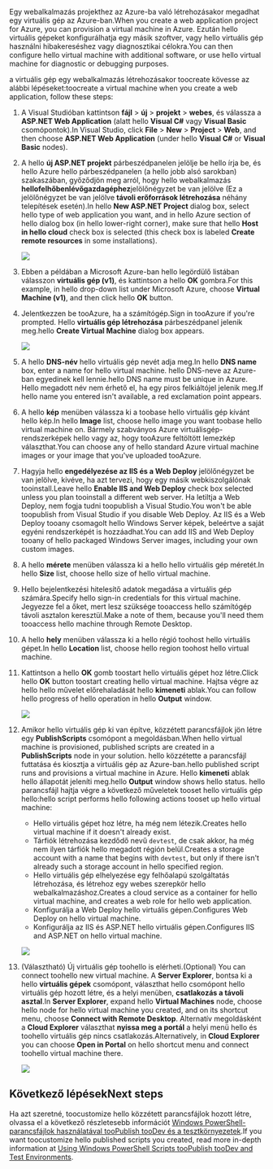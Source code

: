 

<span data-ttu-id="e543f-101">Egy webalkalmazás projekthez az Azure-ba való létrehozásakor megadhat egy virtuális gép az Azure-ban.</span><span class="sxs-lookup"><span data-stu-id="e543f-101">When you create a web application project for Azure, you can provision a virtual machine in Azure.</span></span> <span data-ttu-id="e543f-102">Ezután hello virtuális gépeket konfigurálhatja egy másik szoftver, vagy hello virtuális gép használni hibakereséshez vagy diagnosztikai célokra.</span><span class="sxs-lookup"><span data-stu-id="e543f-102">You can then configure hello virtual machine with additional software, or use hello virtual machine for diagnostic or debugging purposes.</span></span>

<span data-ttu-id="e543f-103">a virtuális gép egy webalkalmazás létrehozásakor toocreate kövesse az alábbi lépéseket:</span><span class="sxs-lookup"><span data-stu-id="e543f-103">toocreate a virtual machine when you create a web application, follow these steps:</span></span>

1. <span data-ttu-id="e543f-104">A Visual Studióban kattintson **fájl** > **új** > **projekt** > **webes**, és válassza a **ASP.NET Web Application** (alatt hello **Visual C#** vagy **Visual Basic** csomópontok).</span><span class="sxs-lookup"><span data-stu-id="e543f-104">In Visual Studio, click **File** > **New** > **Project** > **Web**, and then choose **ASP.NET Web Application** (under hello **Visual C#** or **Visual Basic** nodes).</span></span>
2. <span data-ttu-id="e543f-105">A hello **új ASP.NET projekt** párbeszédpanelen jelölje be hello írja be, és hello Azure hello párbeszédpanelen (a hello jobb alsó sarokban) szakaszában, győződjön meg arról, hogy hello webalkalmazás **hellofelhőbenlévőgazdagéphez**jelölőnégyzet be van jelölve (Ez a jelölőnégyzet be van jelölve **távoli erőforrások létrehozása** néhány telepítések esetén).</span><span class="sxs-lookup"><span data-stu-id="e543f-105">In hello **New ASP.NET Project** dialog box, select hello type of web application you want, and in hello Azure section of hello dialog box (in hello lower-right corner), make sure that hello **Host in hello cloud** check box is selected (this check box is labeled **Create remote resources** in some installations).</span></span>
   
    ![][0]
3. <span data-ttu-id="e543f-106">Ebben a példában a Microsoft Azure-ban hello legördülő listában válasszon **virtuális gép (v1)**, és kattintson a hello **OK** gombra.</span><span class="sxs-lookup"><span data-stu-id="e543f-106">For this example, in hello drop-down list under Microsoft Azure, choose **Virtual Machine (v1)**, and then click hello **OK** button.</span></span>
4. <span data-ttu-id="e543f-107">Jelentkezzen be tooAzure, ha a számítógép.</span><span class="sxs-lookup"><span data-stu-id="e543f-107">Sign in tooAzure if you're prompted.</span></span> <span data-ttu-id="e543f-108">Hello **virtuális gép létrehozása** párbeszédpanel jelenik meg.</span><span class="sxs-lookup"><span data-stu-id="e543f-108">hello **Create Virtual Machine** dialog box appears.</span></span>
   
    ![][2]
5. <span data-ttu-id="e543f-109">A hello **DNS-név** hello virtuális gép nevét adja meg.</span><span class="sxs-lookup"><span data-stu-id="e543f-109">In hello **DNS name** box, enter a name for hello virtual machine.</span></span> <span data-ttu-id="e543f-110">hello DNS-neve az Azure-ban egyedinek kell lennie.</span><span class="sxs-lookup"><span data-stu-id="e543f-110">hello DNS name must be unique in Azure.</span></span> <span data-ttu-id="e543f-111">Hello megadott név nem érhető el, ha egy piros felkiáltójel jelenik meg.</span><span class="sxs-lookup"><span data-stu-id="e543f-111">If hello name you entered isn't available, a red exclamation point appears.</span></span>
6. <span data-ttu-id="e543f-112">A hello **kép** menüben válassza ki a toobase hello virtuális gép kívánt hello kép.</span><span class="sxs-lookup"><span data-stu-id="e543f-112">In hello **Image** list, choose hello image you want toobase hello virtual machine on.</span></span> <span data-ttu-id="e543f-113">Bármely szabványos Azure virtuálisgép-rendszerképek hello vagy az, hogy tooAzure feltöltött lemezkép választhat.</span><span class="sxs-lookup"><span data-stu-id="e543f-113">You can choose any of hello standard Azure virtual machine images or your image that you've uploaded tooAzure.</span></span>
7. <span data-ttu-id="e543f-114">Hagyja hello **engedélyezése az IIS és a Web Deploy** jelölőnégyzet be van jelölve, kivéve, ha azt tervezi, hogy egy másik webkiszolgálónak tooinstall.</span><span class="sxs-lookup"><span data-stu-id="e543f-114">Leave hello **Enable IIS and Web Deploy** check box selected unless you plan tooinstall a different web server.</span></span> <span data-ttu-id="e543f-115">Ha letiltja a Web Deploy, nem fogja tudni toopublish a Visual Studio.</span><span class="sxs-lookup"><span data-stu-id="e543f-115">You won't be able toopublish from Visual Studio if you disable Web Deploy.</span></span> <span data-ttu-id="e543f-116">Az IIS és a Web Deploy tooany csomagolt hello Windows Server képek, beleértve a saját egyéni rendszerképét is hozzáadhat.</span><span class="sxs-lookup"><span data-stu-id="e543f-116">You can add IIS and Web Deploy tooany of hello packaged Windows Server images, including your own custom images.</span></span>
8. <span data-ttu-id="e543f-117">A hello **mérete** menüben válassza ki a hello hello virtuális gép méretét.</span><span class="sxs-lookup"><span data-stu-id="e543f-117">In hello **Size** list, choose hello size of hello virtual machine.</span></span>
9. <span data-ttu-id="e543f-118">Hello bejelentkezési hitelesítő adatok megadása a virtuális gép számára.</span><span class="sxs-lookup"><span data-stu-id="e543f-118">Specify hello sign-in credentials for this virtual machine.</span></span> <span data-ttu-id="e543f-119">Jegyezze fel a őket, mert lesz szüksége tooaccess hello számítógép távoli asztalon keresztül.</span><span class="sxs-lookup"><span data-stu-id="e543f-119">Make a note of them, because you'll need them tooaccess hello machine through Remote Desktop.</span></span>
10. <span data-ttu-id="e543f-120">A hello **hely** menüben válassza ki a hello régió toohost hello virtuális gépet.</span><span class="sxs-lookup"><span data-stu-id="e543f-120">In hello **Location** list, choose hello region toohost hello virtual machine.</span></span>
11. <span data-ttu-id="e543f-121">Kattintson a hello **OK** gomb toostart hello virtuális gépet hoz létre.</span><span class="sxs-lookup"><span data-stu-id="e543f-121">Click  hello **OK** button toostart creating hello virtual machine.</span></span> <span data-ttu-id="e543f-122">Hajtsa végre az hello hello művelet előrehaladását hello **kimeneti** ablak.</span><span class="sxs-lookup"><span data-stu-id="e543f-122">You can follow hello progress of hello operation in hello **Output** window.</span></span>
    
    ![][3]
12. <span data-ttu-id="e543f-123">Amikor hello virtuális gép ki van építve, közzétett parancsfájlok jön létre egy **PublishScripts** csomópont a megoldásban.</span><span class="sxs-lookup"><span data-stu-id="e543f-123">When hello virtual machine is provisioned, published scripts are created in a **PublishScripts** node in your solution.</span></span> <span data-ttu-id="e543f-124">hello közzétette a parancsfájl futtatása és kiosztja a virtuális gép az Azure-ban.</span><span class="sxs-lookup"><span data-stu-id="e543f-124">hello published script runs and provisions a virtual machine in Azure.</span></span> <span data-ttu-id="e543f-125">Hello **kimeneti** ablak hello állapotát jeleníti meg.</span><span class="sxs-lookup"><span data-stu-id="e543f-125">hello **Output** window shows hello status.</span></span> <span data-ttu-id="e543f-126">hello parancsfájl hajtja végre a következő műveletek tooset hello virtuális gép hello:</span><span class="sxs-lookup"><span data-stu-id="e543f-126">hello script performs hello following actions tooset up hello virtual machine:</span></span>
    
    * <span data-ttu-id="e543f-127">Hello virtuális gépet hoz létre, ha még nem létezik.</span><span class="sxs-lookup"><span data-stu-id="e543f-127">Creates hello virtual machine if it doesn't already exist.</span></span>
    * <span data-ttu-id="e543f-128">Tárfiók létrehozása kezdődő nevű `devtest`, de csak akkor, ha még nem ilyen tárfiók hello megadott régión belül.</span><span class="sxs-lookup"><span data-stu-id="e543f-128">Creates a storage account with a name that begins with `devtest`, but only if there isn't already such a storage account in hello specified region.</span></span>
    * <span data-ttu-id="e543f-129">Hello virtuális gép elhelyezése egy felhőalapú szolgáltatás létrehozása, és létrehoz egy webes szerepkör hello webalkalmazáshoz.</span><span class="sxs-lookup"><span data-stu-id="e543f-129">Creates a cloud service as a container for hello virtual machine, and creates a web role for hello web application.</span></span>
    * <span data-ttu-id="e543f-130">Konfigurálja a Web Deploy hello virtuális gépen.</span><span class="sxs-lookup"><span data-stu-id="e543f-130">Configures Web Deploy on hello virtual machine.</span></span>
    * <span data-ttu-id="e543f-131">Konfigurálja az IIS és ASP.NET hello virtuális gépen.</span><span class="sxs-lookup"><span data-stu-id="e543f-131">Configures IIS and ASP.NET on hello virtual machine.</span></span>
    
    ![][4]
13. <span data-ttu-id="e543f-132">(Választható) Új virtuális gép toohello is elérheti.</span><span class="sxs-lookup"><span data-stu-id="e543f-132">(Optional) You can connect toohello new virtual machine.</span></span> <span data-ttu-id="e543f-133">A **Server Explorer**, bontsa ki a hello **virtuális gépek** csomópont, választhat hello csomópont hello virtuális gép hozott létre, és a helyi menüben, **csatlakozás a távoli asztal**.</span><span class="sxs-lookup"><span data-stu-id="e543f-133">In **Server Explorer**, expand hello **Virtual Machines** node, choose hello node for hello virtual machine you created, and on its shortcut menu, choose **Connect with Remote Desktop**.</span></span> <span data-ttu-id="e543f-134">Alternatív megoldásként a **Cloud Explorer** választhat **nyissa meg a portál** a helyi menü hello és toohello virtuális gép nincs csatlakozás.</span><span class="sxs-lookup"><span data-stu-id="e543f-134">Alternatively, in **Cloud Explorer** you can choose **Open in Portal** on hello shortcut menu and connect toohello virtual machine there.</span></span>
    
    ![][5]

## <a name="next-steps"></a><span data-ttu-id="e543f-135">Következő lépések</span><span class="sxs-lookup"><span data-stu-id="e543f-135">Next steps</span></span>
<span data-ttu-id="e543f-136">Ha azt szeretné, toocustomize hello közzétett parancsfájlok hozott létre, olvassa el a következő részletesebb információt [Windows PowerShell-parancsfájlok használatával tooPublish tooDev és a tesztkörnyezetek](http://msdn.microsoft.com/library/dn642480.aspx).</span><span class="sxs-lookup"><span data-stu-id="e543f-136">If you want toocustomize hello published scripts you created, read more in-depth information at [Using Windows PowerShell Scripts tooPublish tooDev and Test Environments](http://msdn.microsoft.com/library/dn642480.aspx).</span></span>

[0]: ./media/virtual-machines-common-classic-web-app-visual-studio/CreateVM_NewProject.PNG
[1]: ./media/dotnet-visual-studio-create-virtual-machine/CreateVM_SignIn.PNG
[2]: ./media/virtual-machines-common-classic-web-app-visual-studio/CreateVM_CreateVM.PNG
[3]: ./media/virtual-machines-common-classic-web-app-visual-studio/CreateVM_Provisioning.png
[4]: ./media/virtual-machines-common-classic-web-app-visual-studio/CreateVM_SolutionExplorer.png
[5]: ./media/virtual-machines-common-classic-web-app-visual-studio/VS_Create_VM_Connect.png
